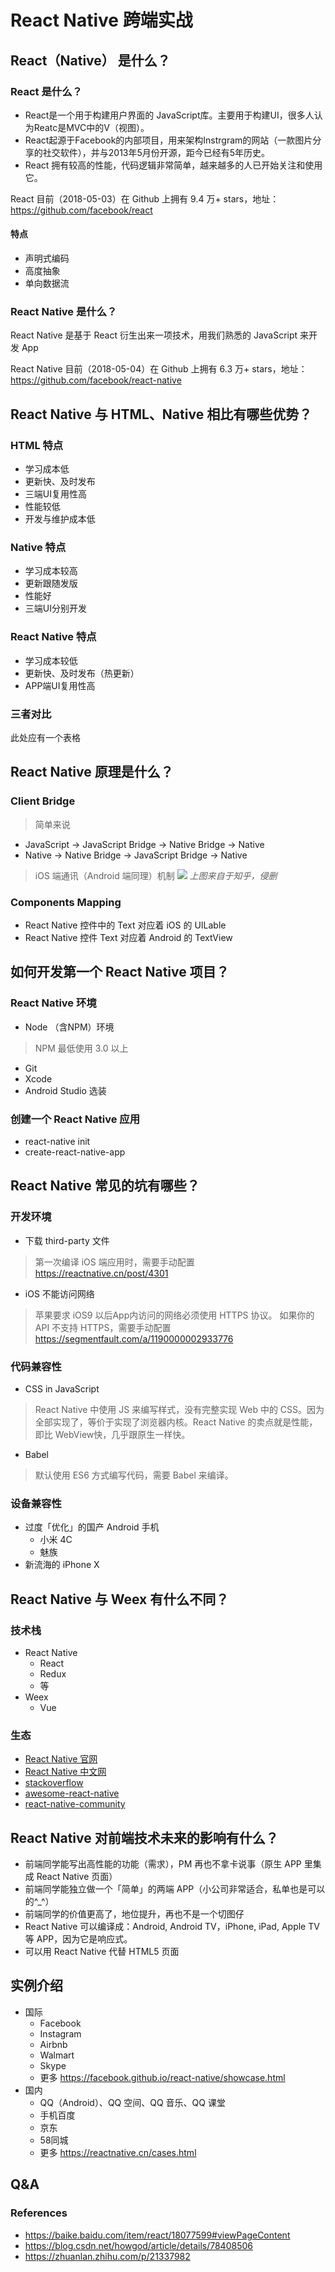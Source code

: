 # React Native 跨端实战

## React（Native） 是什么？
### React 是什么？
- React是一个用于构建用户界面的 JavaScript库。主要用于构建UI，很多人认为Reatc是MVC中的V（视图）。
- React起源于Facebook的内部项目，用来架构Instrgram的网站（一款图片分享的社交软件），并与2013年5月份开源，距今已经有5年历史。
- React 拥有较高的性能，代码逻辑非常简单，越来越多的人已开始关注和使用它。

React 目前（2018-05-03）在 Github 上拥有 9.4 万+ stars，地址： https://github.com/facebook/react

#### 特点
- 声明式编码
- 高度抽象
- 单向数据流

### React Native 是什么？
React Native 是基于 React 衍生出来一项技术，用我们熟悉的 JavaScript 来开发 App

React Native 目前（2018-05-04）在 Github 上拥有 6.3 万+ stars，地址： https://github.com/facebook/react-native

## React Native 与 HTML、Native 相比有哪些优势？
### HTML 特点
- 学习成本低
- 更新快、及时发布
- 三端UI复用性高
- 性能较低
- 开发与维护成本低

### Native 特点
- 学习成本较高
- 更新跟随发版
- 性能好
- 三端UI分别开发

### React Native 特点
- 学习成本较低
- 更新快、及时发布（热更新）
- APP端UI复用性高

### 三者对比
此处应有一个表格

## React Native 原理是什么？
### Client Bridge
> 简单来说
- JavaScript -> JavaScript Bridge -> Native Bridge -> Native
- Native -> Native Bridge -> JavaScript Bridge -> Native

> iOS 端通讯（Android 端同理）机制
![](https://pic2.zhimg.com/80/v2-62ee0b22a5dcc4e68ae4dd5a07f9614a_hd.jpg)
_上图来自于知乎，侵删_

### Components Mapping
- React Native 控件中的 Text 对应着 iOS 的 UILable
- React Native 控件 Text 对应着 Android 的 TextView

## 如何开发第一个 React Native 项目？ 
### React Native 环境
- Node （含NPM）环境
> NPM 最低使用 3.0 以上
- Git
- Xcode
- Android Studio 选装

### 创建一个 React Native 应用
- react-native init
- create-react-native-app

## React Native 常见的坑有哪些？
### 开发环境
- 下载 third-party 文件
> 第一次编译 iOS 端应用时，需要手动配置 https://reactnative.cn/post/4301

- iOS 不能访问网络
> 苹果要求 iOS9 以后App内访问的网络必须使用 HTTPS 协议。 如果你的 API 不支持 HTTPS，需要手动配置 https://segmentfault.com/a/1190000002933776

### 代码兼容性
- CSS in JavaScript
> React Native 中使用 JS 来编写样式，没有完整实现 Web 中的 CSS。因为全部实现了，等价于实现了浏览器内核。React Native 的卖点就是性能，即比 WebView快，几乎跟原生一样快。
- Babel
> 默认使用 ES6 方式编写代码，需要 Babel 来编译。

### 设备兼容性
- 过度「优化」的国产 Android 手机
  - 小米 4C
  - 魅族
- 新流海的 iPhone X 

## React Native 与 Weex 有什么不同？
### 技术栈
- React Native
  - React
  - Redux
  - 等
- Weex
  - Vue
 
### 生态
- [React Native 官网](http://facebook.github.io/react-native/)
- [React Native 中文网](https://reactnative.cn/)
- [stackoverflow](https://stackoverflow.com/questions/tagged/react-native)
- [awesome-react-native](https://github.com/jondot/awesome-react-native)
- [react-native-community](https://github.com/ericvicenti/react-native-community)

## React Native 对前端技术未来的影响有什么？
- 前端同学能写出高性能的功能（需求），PM 再也不拿卡说事（原生 APP 里集成 React Native 页面）
- 前端同学能独立做一个「简单」的两端 APP（小公司非常适合，私单也是可以的^_^）
- 前端同学的价值更高了，地位提升，再也不是一个切图仔
- React Native 可以编译成：Android, Android TV，iPhone, iPad, Apple TV 等 APP，因为它是响应式。
- 可以用 React Native 代替 HTML5 页面

## 实例介绍
- 国际
  - Facebook
  - Instagram
  - Airbnb
  - Walmart
  - Skype
  - 更多 https://facebook.github.io/react-native/showcase.html
- 国内
  - QQ（Android）、QQ 空间、QQ 音乐、QQ 课堂
  - 手机百度
  - 京东
  - 58同城
  - 更多 https://reactnative.cn/cases.html

## Q&A

### References
 - https://baike.baidu.com/item/react/18077599#viewPageContent
 - https://blog.csdn.net/howgod/article/details/78408506
 - https://zhuanlan.zhihu.com/p/21337982
